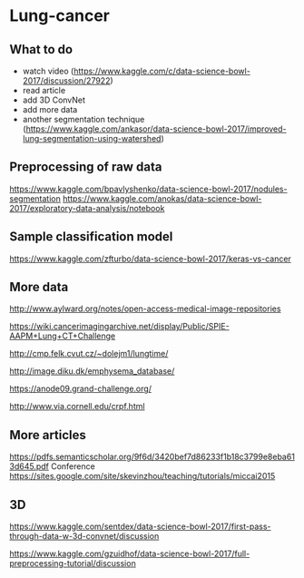 # Lung-cancer

## What to do 
- watch video (https://www.kaggle.com/c/data-science-bowl-2017/discussion/27922)
- read article
- add 3D ConvNet
- add more data
- another segmentation technique (https://www.kaggle.com/ankasor/data-science-bowl-2017/improved-lung-segmentation-using-watershed)

## Preprocessing of raw data
https://www.kaggle.com/bpavlyshenko/data-science-bowl-2017/nodules-segmentation
https://www.kaggle.com/anokas/data-science-bowl-2017/exploratory-data-analysis/notebook


## Sample classification model
https://www.kaggle.com/zfturbo/data-science-bowl-2017/keras-vs-cancer



## More data
http://www.aylward.org/notes/open-access-medical-image-repositories


https://wiki.cancerimagingarchive.net/display/Public/SPIE-AAPM+Lung+CT+Challenge


http://cmp.felk.cvut.cz/~dolejm1/lungtime/

http://image.diku.dk/emphysema_database/

https://anode09.grand-challenge.org/

http://www.via.cornell.edu/crpf.html




## More articles

https://pdfs.semanticscholar.org/9f6d/3420bef7d86233f1b18c3799e8eba613d645.pdf
Conference https://sites.google.com/site/skevinzhou/teaching/tutorials/miccai2015



## 3D

https://www.kaggle.com/sentdex/data-science-bowl-2017/first-pass-through-data-w-3d-convnet/discussion

https://www.kaggle.com/gzuidhof/data-science-bowl-2017/full-preprocessing-tutorial/discussion
